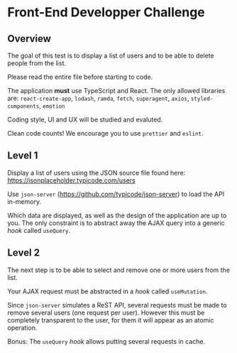 # Front-End Developper Challenge

## Overview
The goal of this test is to display a list of users and to be able to delete people from the list.

Please read the entire file before starting to code.

The application **must** use TypeScript and React. The only allowed libraries are:
`react-create-app`, `lodash`, `ramda`, `fetch`, `superagent`,
`axios`, `styled-components`, `emotion`

Coding style, UI and UX will be studied and evaluted.

Clean code counts! We encourage you to use `prettier` and `eslint`.


## Level 1
Display a list of users using the JSON source file found here:
https://jsonplaceholder.typicode.com/users

Use `json-server` (https://github.com/typicode/json-server) to load the API in-memory.

Which data are displayed, as well as the design of the application are up to you.
The only constraint is to abstract away the AJAX query into a generic *hook* called `useQuery`.


## Level 2
The next step is to be able to select and remove one or more users from the list.

Your AJAX request must be abstracted in a *hook* called `useMutation`.

Since `json-server` simulates a ReST API, several requests must be made to remove several users (one request per user).
However this must be completely transparent to the user, for them it will appear as an atomic operation.

Bonus: The `useQuery` *hook* allows putting several requests in cache.
